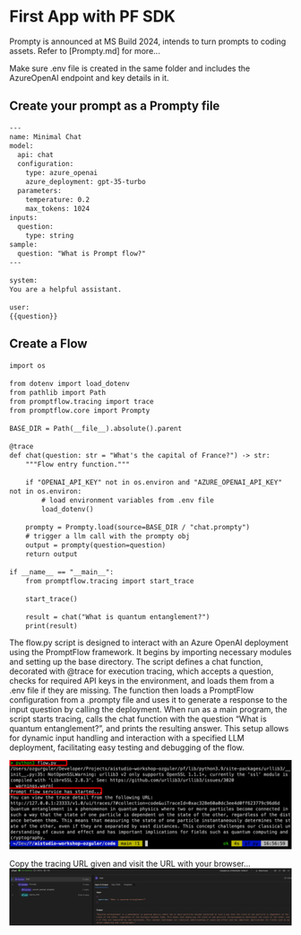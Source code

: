 # First App with PF SDK 

Prompty is announced at MS Build 2024, intends to turn prompts to coding assets. 
Refer to [Prompty.md] for more...

Make sure .env file is created in the same folder and includes the AzureOpenAI endpoint and key details in it.



## Create your prompt as a Prompty file
```
---
name: Minimal Chat
model:
  api: chat
  configuration:
    type: azure_openai
    azure_deployment: gpt-35-turbo
  parameters:
    temperature: 0.2
    max_tokens: 1024
inputs:
  question:
    type: string
sample:
  question: "What is Prompt flow?"
---

system:
You are a helpful assistant.

user:
{{question}}
```

## Create a Flow 

```
import os

from dotenv import load_dotenv
from pathlib import Path
from promptflow.tracing import trace
from promptflow.core import Prompty

BASE_DIR = Path(__file__).absolute().parent

@trace
def chat(question: str = "What's the capital of France?") -> str:
    """Flow entry function."""

    if "OPENAI_API_KEY" not in os.environ and "AZURE_OPENAI_API_KEY" not in os.environ:
        # load environment variables from .env file
        load_dotenv()

    prompty = Prompty.load(source=BASE_DIR / "chat.prompty")
    # trigger a llm call with the prompty obj
    output = prompty(question=question)
    return output

if __name__ == "__main__":
    from promptflow.tracing import start_trace

    start_trace()

    result = chat("What is quantum entanglement?")
    print(result)
```

The flow.py script is designed to interact with an Azure OpenAI deployment using the PromptFlow framework. It begins by importing necessary modules and setting up the base directory. The script defines a chat function, decorated with @trace for execution tracing, which accepts a question, checks for required API keys in the environment, and loads them from a .env file if they are missing. The function then loads a PromptFlow configuration from a .prompty file and uses it to generate a response to the input question by calling the deployment. When run as a main program, the script starts tracing, calls the chat function with the question “What is quantum entanglement?”, and prints the resulting answer. This setup allows for dynamic input handling and interaction with a specified LLM deployment, facilitating easy testing and debugging of the flow.

![Alt text](../../../media/77.png)

Copy the tracing URL given and visit the URL with your browser...
![Alt text](../../../media/78.png)